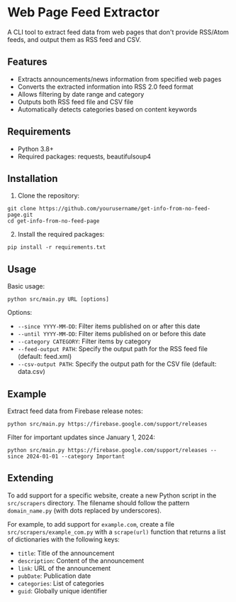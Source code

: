 # Web Page Feed Extractor

A CLI tool to extract feed data from web pages that don't provide RSS/Atom feeds, and output them as RSS feed and CSV.

## Features

- Extracts announcements/news information from specified web pages
- Converts the extracted information into RSS 2.0 feed format
- Allows filtering by date range and category
- Outputs both RSS feed file and CSV file
- Automatically detects categories based on content keywords

## Requirements

- Python 3.8+
- Required packages: requests, beautifulsoup4

## Installation

1. Clone the repository:
```
git clone https://github.com/yourusername/get-info-from-no-feed-page.git
cd get-info-from-no-feed-page
```

2. Install the required packages:
```
pip install -r requirements.txt
```

## Usage

Basic usage:
```
python src/main.py URL [options]
```

Options:
- `--since YYYY-MM-DD`: Filter items published on or after this date
- `--until YYYY-MM-DD`: Filter items published on or before this date
- `--category CATEGORY`: Filter items by category
- `--feed-output PATH`: Specify the output path for the RSS feed file (default: feed.xml)
- `--csv-output PATH`: Specify the output path for the CSV file (default: data.csv)

## Example

Extract feed data from Firebase release notes:
```
python src/main.py https://firebase.google.com/support/releases
```

Filter for important updates since January 1, 2024:
```
python src/main.py https://firebase.google.com/support/releases --since 2024-01-01 --category Important
```

## Extending

To add support for a specific website, create a new Python script in the `src/scrapers` directory. The filename should follow the pattern `domain_name.py` (with dots replaced by underscores).

For example, to add support for `example.com`, create a file `src/scrapers/example_com.py` with a `scrape(url)` function that returns a list of dictionaries with the following keys:
- `title`: Title of the announcement
- `description`: Content of the announcement
- `link`: URL of the announcement
- `pubDate`: Publication date
- `categories`: List of categories
- `guid`: Globally unique identifier